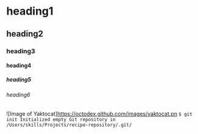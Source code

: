 # heading1
## heading2
### heading3
#### heading4
##### heading5
###### heading6

![Image of Yaktocat]https://octodex.github.com/images/yaktocat.pn
``` $ git init Initialized empty Git repository in /Users/skills/Projects/recipe-repository/.git/ ```
